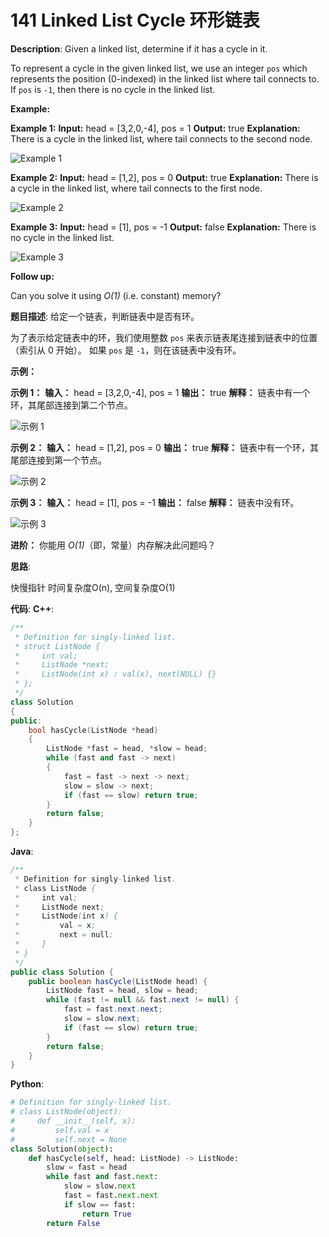 # 141 Linked List Cycle 环形链表

__Description__:
Given a linked list, determine if it has a cycle in it.

To represent a cycle in the given linked list, we use an integer `pos` which represents the position (0-indexed) in the linked list where tail connects to. If `pos` is `-1`, then there is no cycle in the linked list.

**Example:**

**Example 1:**
**Input:** head = [3,2,0,-4], pos = 1
**Output:** true
**Explanation:** There is a cycle in the linked list, where tail connects to the second node.

![Example 1](http://upload-images.jianshu.io/upload_images/16639143-7fef16085a1e28e7.png?imageMogr2/auto-orient/strip%7CimageView2/2/w/1240)

**Example 2:**
**Input:** head = [1,2], pos = 0
**Output:** true
**Explanation:** There is a cycle in the linked list, where tail connects to the first node.

![Example 2](http://upload-images.jianshu.io/upload_images/16639143-2fef50260ea974b6.png?imageMogr2/auto-orient/strip%7CimageView2/2/w/1240)

**Example 3:**
**Input:** head = [1], pos = -1
**Output:** false
**Explanation:** There is no cycle in the linked list.

![Example 3](http://upload-images.jianshu.io/upload_images/16639143-0ee6fb5bf902ef2f.png?imageMogr2/auto-orient/strip%7CimageView2/2/w/1240)

**Follow up:**

Can you solve it using *O(1)* (i.e. constant) memory?

__题目描述__:
给定一个链表，判断链表中是否有环。

为了表示给定链表中的环，我们使用整数 `pos` 来表示链表尾连接到链表中的位置（索引从 0 开始）。 如果 `pos` 是 `-1`，则在该链表中没有环。

**示例：**

**示例 1：**
**输入：**
head = [3,2,0,-4], pos = 1
**输出：**
true
**解释：**
链表中有一个环，其尾部连接到第二个节点。

![示例 1](http://upload-images.jianshu.io/upload_images/16639143-9ea69fbab01f002b.png?imageMogr2/auto-orient/strip%7CimageView2/2/w/1240)

**示例 2：**
**输入：**
head = [1,2], pos = 0
**输出：**
true
**解释：**
链表中有一个环，其尾部连接到第一个节点。

![示例 2](http://upload-images.jianshu.io/upload_images/16639143-bbd993563a6617b2.png?imageMogr2/auto-orient/strip%7CimageView2/2/w/1240)

**示例 3：**
**输入：**
head = [1], pos = -1
**输出：**
false
**解释：**
链表中没有环。

![示例 3](http://upload-images.jianshu.io/upload_images/16639143-6644d6442aba72ed.png?imageMogr2/auto-orient/strip%7CimageView2/2/w/1240)

**进阶：**
你能用 *O(1)*（即，常量）内存解决此问题吗？

__思路__:

快慢指针
时间复杂度O(n), 空间复杂度O(1)

__代码__:
__C++__:

```C++
/**
 * Definition for singly-linked list.
 * struct ListNode {
 *     int val;
 *     ListNode *next;
 *     ListNode(int x) : val(x), next(NULL) {}
 * };
 */
class Solution 
{
public:
    bool hasCycle(ListNode *head) 
    {
        ListNode *fast = head, *slow = head;
        while (fast and fast -> next) 
        {            
            fast = fast -> next -> next;
            slow = slow -> next;
            if (fast == slow) return true;
        }
        return false;
    }
};
```

__Java__:

```Java
/**
 * Definition for singly-linked list.
 * class ListNode {
 *     int val;
 *     ListNode next;
 *     ListNode(int x) {
 *         val = x;
 *         next = null;
 *     }
 * }
 */
public class Solution {
    public boolean hasCycle(ListNode head) {
        ListNode fast = head, slow = head;
        while (fast != null && fast.next != null) {            
            fast = fast.next.next;
            slow = slow.next;
            if (fast == slow) return true;
        }
        return false;
    }
}
```

__Python__:

```Python
# Definition for singly-linked list.
# class ListNode(object):
#     def __init__(self, x):
#         self.val = x
#         self.next = None
class Solution(object):
    def hasCycle(self, head: ListNode) -> ListNode:
        slow = fast = head
        while fast and fast.next:
            slow = slow.next
            fast = fast.next.next
            if slow == fast:
                return True
        return False
```
